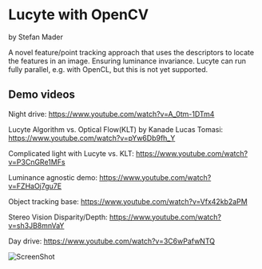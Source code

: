 # Lucyte with OpenCV
by Stefan Mader

A novel feature/point tracking approach that uses the descriptors to locate the features in an image. Ensuring luminance invariance.
Lucyte can run fully parallel, e.g. with OpenCL, but this is not yet supported.

## Demo videos

Night drive: https://www.youtube.com/watch?v=A_0tm-1DTm4

Lucyte Algorithm vs. Optical Flow(KLT) by Kanade Lucas Tomasi: https://www.youtube.com/watch?v=pYw6Db9fh_Y

Complicated light with Lucyte vs. KLT: https://www.youtube.com/watch?v=P3CnGRe1MFs

Luminance agnostic demo: https://www.youtube.com/watch?v=FZHaOj7gu7E

Object tracking base: https://www.youtube.com/watch?v=Vfx42kb2aPM

Stereo Vision Disparity/Depth: https://www.youtube.com/watch?v=sh3JB8mnVaY

Day drive: https://www.youtube.com/watch?v=3C6wPafwNTQ

![ScreenShot](https://raw.github.com/kosmonautdnb/lucyte_cv/main/desc.png)
